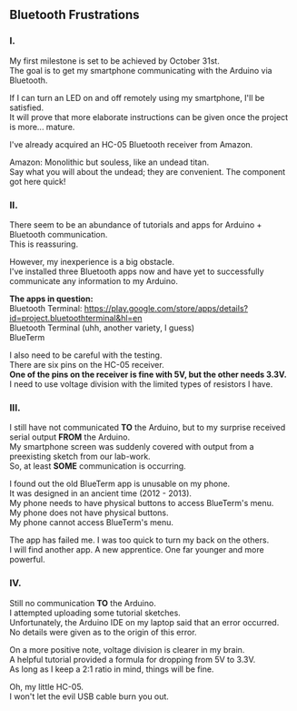 ## Bluetooth Frustrations
### I.
My first milestone is set to be achieved by October 31st.\
The goal is to get my smartphone communicating with the Arduino via Bluetooth.


If I can turn an LED on and off remotely using my smartphone, I'll be satisfied.\
It will prove that more elaborate instructions can be given once the project is more... mature.


I've already acquired an HC-05 Bluetooth receiver from Amazon.


Amazon:  Monolithic but souless, like an undead titan.\
Say what you will about the undead; they are convenient.  The component got here quick!

### II.
There seem to be an abundance of tutorials and apps for Arduino + Bluetooth communication.\
This is reassuring.

However, my inexperience is a big obstacle.\
I've installed three Bluetooth apps now and have yet to successfully communicate any information to my Arduino.

**The apps in question:**\
Bluetooth Terminal:  https://play.google.com/store/apps/details?id=project.bluetoothterminal&hl=en  
Bluetooth Terminal (uhh, another variety, I guess)\
BlueTerm

I also need to be careful with the testing.\
There are six pins on the HC-05 receiver.\
**One of the pins on the receiver is fine with 5V, but the other needs 3.3V.**\
I need to use voltage division with the limited types of resistors I have.

### III.
I still have not communicated **TO** the Arduino, but to my surprise received serial output **FROM** the Arduino.\
My smartphone screen was suddenly covered with output from a preexisting sketch from our lab-work.\
So, at least **SOME** communication is occurring.

I found out the old BlueTerm app is unusable on my phone.\
It was designed in an ancient time (2012 - 2013).\
My phone needs to have physical buttons to access BlueTerm's menu.\
My phone does not have physical buttons.\
My phone cannot access BlueTerm's menu.

The app has failed me.  I was too quick to turn my back on the others.\
I will find another app.  A new apprentice.  One far younger and more powerful.

### IV.
Still no communication **TO** the Arduino.\
I attempted uploading some tutorial sketches.\
Unfortunately, the Arduino IDE on my laptop said that an error occurred.\
No details were given as to the origin of this error.

On a more positive note, voltage division is clearer in my brain.\
A helpful tutorial provided a formula for dropping from 5V to 3.3V.\
As long as I keep a 2:1 ratio in mind, things will be fine.

Oh, my little HC-05.\
I won't let the evil USB cable burn you out.
